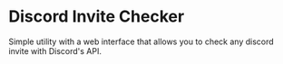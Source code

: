 # Discord Invite Checker
 Simple utility with a web interface that allows you to check any discord invite with Discord's API.
